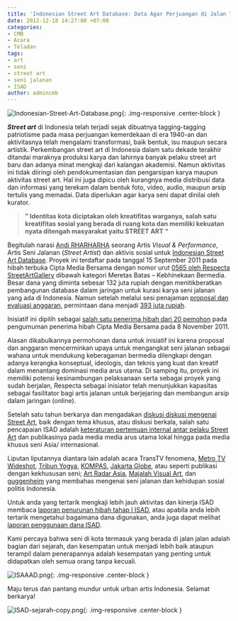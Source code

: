 ```yaml
---
title: 'Indonesian Street Art Database: Data Agar Perjuangan di Jalan Tidak Terlupakan'
date: 2012-12-18 14:27:00 +07:00
categories:
- CMB
- Acara
- Teladan
tags:
- art
- seni
- street art
- seni jalanan
- ISAD
author: admincmb
---
```


![Indonesian-Street-Art-Database.png](/uploads/Indonesian-Street-Art-Database.png){: .img-responsive .center-block }

***Street art*** di Indonesia telah terjadi sejak dibuatnya tagging-tagging patriotisme pada masa perjuangan kemerdekaan di era 1940-an dan aktivitasnya telah mengalami transformasi, baik bentuk, isu maupun secara artistik. Perkembangan street art di Indonesia dalam satu dekade terakhir ditandai maraknya produksi karya dan lahirnya banyak pelaku street art baru dan adanya minat mengkaji dari kalangan akademisi. Namun aktivitas ini  tidak diiringi oleh pendokumentasian dan pengarsipan karya maupun aktivitas street art. Hal ini juga dipicu oleh kurangnya media distribusi data dan informasi yang terekam dalam bentuk foto, video, audio, maupun arsip tertulis yang memadai. Data diperlukan agar karya seni dapat dinilai oleh kurator.

> **” Identitas kota diciptakan oleh kreatifitas warganya, salah satu kreatifitas sosial yang berada di ruang kota dan memiliki kekuatan nyata ditengah masyarakat yaitu STREET ART “**

Begitulah narasi [Andi RHARHARHA](http://plazadesaininspire.wordpress.com/2011/07/07/profil-pembicara-andi-rharharha/) seorang Artis *Visual & Performance*, Artis Seni Jalanan (*Street Artist*) dan aktivis sosial untuk [Indonesian Street Art Database](http://award.indonesianstreetartdatabase.org/). Proyek ini terdaftar pada tanggal 15 September 2011 pada hibah terbuka Cipta Media Bersama dengan nomor urut [0565 oleh Respecta StreetArtGallery](http://www.ciptamedia.org/2011/09/17/indonesian-street-art-database/) dibawah kategori Meretas Batas – Kebhinekaan Bermedia. Besar dana yang diminta sebesar 132 juta rupiah dengan menitikberatkan pembangunan database dalam jaringan untuk kurasi karya seni jalanan yang ada di Indonesia. Namun setelah melalui sesi penajaman [proposal dan evaluasi anggaran](http://www.ciptamedia.org/2011/10/11/penajaman-proposal-dan-evaluasi-anggaran-untuk-calon-penerima-hibah/), permintaan dana menjadi [393 juta rupiah](http://www.ciptamedia.org/wiki/Indonesian_Street_Art_Database/Rencana_Anggaran).

Inisiatif ini dipilih sebagai [salah satu penerima hibah dari 20 pemohon](http://wikimedia.or.id/wiki/Cipta_Media_Bersama_Menganugrahkan_1_Juta_Dolar_AS_Kepada_20_Pemohon_Hibah_Untuk_Perbaikan_Media_di_Indonesia) pada pengumuman penerima hibah Cipta Media Bersama pada 8 November 2011.

Alasan dikabulkannya permohonan dana untuk inisiatif ini karena proposal dan anggaran mencerminkan upaya untuk mengangkat seni jalanan sebagai wahana untuk mendukung keberagaman bermedia dilengkapi dengan adanya kerangka konseptual, ideologis, dan teknis yang kuat dan kreatif dalam menantang dominasi media arus utama. Di samping itu, proyek ini memiliki potensi kesinambungan pelaksanaan serta sebagai proyek yang sudah berjalan, Respecta sebagai inisiator telah menunjukkan kapasitas sebagai fasilitator bagi artis jalanan untuk berjejaring dan membangun arsip dalam jaringan (online).

Setelah satu tahun berkarya dan mengadakan [diskusi diskusi mengenai Street Art](http://award.indonesianstreetartdatabase.org/2012/10/263/), baik dengan tema khusus, atau diskusi berkala, salah satu pencapaian ISAD adalah [keteraturan pertemuan internal antar pelaku Street Art](http://artradarjournal.com/2012/08/29/indonesian-street-art-gets-local-new-online-portal-and-forum-part-three/) dan publikasinya pada media media arus utama lokal hingga pada media khusus seni Asia/ internasional.

Liputan liputannya diantara lain adalah acara TransTV fenomena, [Metro TV Wideshot](http://metrotvnews.com/wideshot/videos/5855/eksistensi-dinas-artistik-kota), [Tribun Yogya](http://ciptamedia.org/w/images/3/3b/Maret_18_2012_ISAD_Publikasi_Media_Tribun_Jogja-_Street_Art_Melawan_Keangkuhan_Ruang_Kota.jpg), [KOMPAS](http://ciptamedia.org/w/images/9/9d/Juli_23_2012_ISAD_Publikasi_Media_Kompas-_Terapi_Seni_Jadi_Sarana.jpg), [Jakarta Globe](http://www.thejakartaglobe.com/lifeandtimes/graffiti-artists-document-indonesias-street-art-online/517370), atau seperti publikasi dengan kekhususan seni; [Art Radar Asia](http://artradarjournal.com/2012/08/21/preserving-indonesian-street-art-isad-founder-andi-rharharha-interview/), [Majalah Visual Art](http://ciptamedia.org/w/images/4/4b/Publikasi_Media_Majalah_Visual_Arts_Edisi_Maret-April_2012_.jpg), dan [guggenheim](http://blogs.guggenheim.org/2012/10/17/street-art-in-indonesian-social-and-political-life/) yang membahas mengenai seni jalanan dan kehidupan sosial politis Indonesia.

Untuk anda yang tertarik mengkaji lebih jauh aktivitas dan kinerja ISAD membaca [laporan penurunan hibah tahap I ISAD](http://ciptamedia.org/wiki/Indonesian_Street_Art_Database/Laporan#Laporan_Naratif_Penerimaan_Hibah_Termin_I), atau apabila anda lebih tertarik mengetahui bagaimana dana digunakan, anda juga dapat melihat [laporan penggunaan dana ISAD](http://ciptamedia.org/wiki/Indonesian_Street_Art_Database/Laporan_Penggunaan_Dana).

Kami percaya bahwa seni di kota termasuk yang berada di jalan jalan adalah bagian dari sejarah, dan kesempatan untuk menjadi lebih baik ataupun terampil dalam penerapannya adalah kesempatan yang penting untuk didapatkan oleh semua orang tanpa kecuali.

![ISAAAD.png](/uploads/ISAAAD.png){: .img-responsive .center-block }

Maju terus dan pantang mundur untuk urban artis Indonesia. Selamat berkarya!

![ISAD-sejarah-copy.png](/uploads/ISAD-sejarah-copy.png){: .img-responsive .center-block }